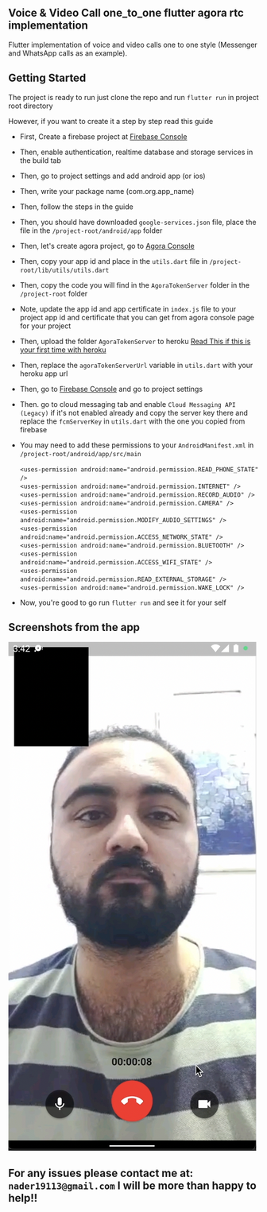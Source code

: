 ## Voice & Video Call one_to_one flutter agora rtc implementation

Flutter implementation of voice and video calls one to one style (Messenger and WhatsApp calls as an example).

## Getting Started

The project is ready to run just clone the repo and run `flutter run` in project root directory

However, if you want to create it a step by step read this guide

- First, Create a firebase project at [Firebase Console](https://console.firebase.google.com/)
- Then, enable authentication, realtime database and storage services in the build tab
- Then, go to project settings and add android app (or ios) 
- Then, write your package name (com.org.app_name)
- Then, follow the steps in the guide 
- Then, you should have downloaded `google-services.json` file, place the file in the `/project-root/android/app` folder
- Then, let's create agora project, go to [Agora Console](https://console.agora.io/)
- Then, copy your app id and place in the `utils.dart` file in `/project-root/lib/utils/utils.dart`
- Then, copy the code you will find in the `AgoraTokenServer` folder in the `/project-root` folder
- Note, update the app id and app certificate in `index.js` file to your project app id and certificate that you can get from agora console page for your project
- Then, upload the folder `AgoraTokenServer` to heroku [Read This if this is your first time with heroku](https://devcenter.heroku.com/articles/deploying-nodejs)
- Then, replace the `agoraTokenServerUrl` variable in `utils.dart` with your heroku app url
- Then, go to [Firebase Console](https://console.firebase.google.com/) and go to project settings
- Then. go to cloud messaging tab and enable `Cloud Messaging API (Legacy)` if it's not enabled already and copy the server key there and replace the `fcmServerKey` in `utils.dart` with the one you copied from firebase
- You may need to add these permissions to your `AndroidManifest.xml` in `/project-root/android/app/src/main`

  `<uses-permission android:name="android.permission.READ_PHONE_STATE" />`                                                                                
  `<uses-permission android:name="android.permission.INTERNET" />`                                                                                        
  `<uses-permission android:name="android.permission.RECORD_AUDIO" />`                                                                                    
  `<uses-permission android:name="android.permission.CAMERA" />`                                                                                          
  `<uses-permission android:name="android.permission.MODIFY_AUDIO_SETTINGS" />`                                                                           
  `<uses-permission android:name="android.permission.ACCESS_NETWORK_STATE" />`                                                                            
  `<uses-permission android:name="android.permission.BLUETOOTH" />`                                                                                       
  `<uses-permission android:name="android.permission.ACCESS_WIFI_STATE" />`                                                                               
  `<uses-permission android:name="android.permission.READ_EXTERNAL_STORAGE" />`                                                                           
  `<uses-permission android:name="android.permission.WAKE_LOCK" />`   
  
 - Now, you're good to go run `flutter run` and see it for your self
 
 
 ## Screenshots from the app
![alt video call demo](https://github.com/nader1414518/voice-video-call-one-to-one-agora/blob/screenshots/Screen%20Shot%202022-07-26%20at%2006.38.58.png)

## For any issues please contact me at: `nader19113@gmail.com` I will be more than happy to help!!
